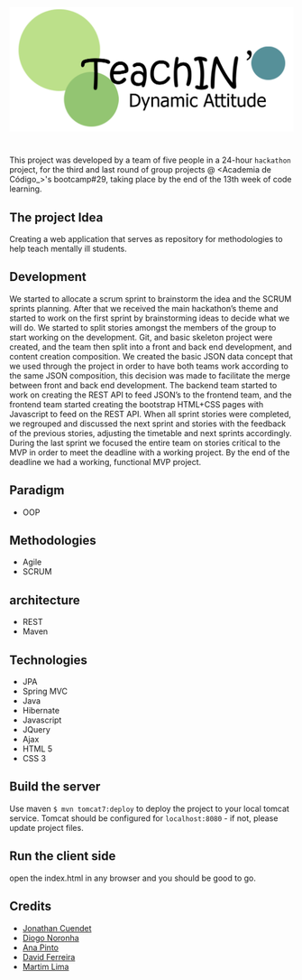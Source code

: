 ![logo](/client/img/logo.png?raw=true "logo")

# 
This project was developed by a team of five people in a 24-hour `hackathon` project, for the third and last round of group projects @ <Academia de Código_>'s bootcamp#29, taking place by the end of the 13th week of code learning.

## The project Idea
Creating a web application that serves as repository for methodologies to help teach mentally ill students.

## Development
We started to allocate a scrum sprint to brainstorm the idea and the SCRUM sprints planning.
After that we received the main hackathon’s theme and started to work on the first sprint by brainstorming ideas to decide what we will do.
We started to split stories amongst the members of the group to start working on the development. Git, and basic skeleton project were created, and the team then split into a front and back end development, and content creation composition.
We created the basic JSON data concept that we used through the project in order to have both teams work according to the same JSON composition, this decision was made to facilitate the merge between front and back end development.
The backend team started to work on creating the REST API to feed JSON’s to the frontend team, and the frontend team started creating the bootstrap HTML+CSS pages with Javascript to feed on the REST API.
When all sprint stories were completed, we regrouped and discussed the next sprint and stories with the feedback of the previous stories, adjusting the timetable and next sprints accordingly.
During the last sprint we focused the entire team on stories critical to the MVP in order to meet the deadline with a working project.
By the end of the deadline we had a working, functional MVP project.




## Paradigm
- OOP

## Methodologies
- Agile
- SCRUM

## architecture
- REST
- Maven

## Technologies
- JPA
- Spring MVC
- Java
- Hibernate
- Javascript
- JQuery
- Ajax
- HTML 5
- CSS 3

## Build the server
Use maven `$ mvn tomcat7:deploy` to deploy the project to your local tomcat service.
Tomcat should be configured for `localhost:8080` - if not, please update project files.

## Run the client side
open the index.html in any browser and you should be good to go.

## Credits
- [Jonathan Cuendet](https://github.com/JOCuendet)
- [Diogo Noronha](https://github.com/dkn157)
- [Ana Pinto](https://github.com/AnaCastanheira)
- [David Ferreira](https://github.com/Davidrsferreira)
- [Martim Lima](https://gitlab.com/mdLima0)

